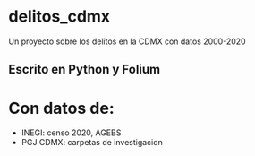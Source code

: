 # delitos_cdmx
Un proyecto sobre los delitos en la CDMX con datos 2000-2020

## Escrito en Python y Folium

# Con datos de:
- INEGI: censo 2020, AGEBS
- PGJ CDMX: carpetas de investigacion
